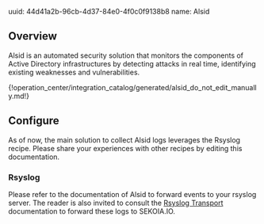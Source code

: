 uuid: 44d41a2b-96cb-4d37-84e0-4f0c0f9138b8
name: Alsid

## Overview
Alsid is an automated security solution that monitors the components of Active Directory infrastructures by detecting attacks in real time, identifying existing weaknesses and vulnerabilities.

{!operation_center/integration_catalog/generated/alsid_do_not_edit_manually.md!}

## Configure

As of now, the main solution to collect Alsid logs leverages the Rsyslog recipe. Please share your experiences with other recipes by editing this documentation.

### Rsyslog

Please refer to the documentation of Alsid to forward events to your rsyslog server. The reader is also invited to consult the [Rsyslog Transport](../../../data_collection/ingestion_methods/rsyslog/) documentation to forward these logs to SEKOIA.IO.

